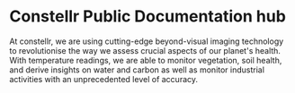 # Constellr Public Documentation hub

At constellr, we are using cutting-edge beyond-visual imaging technology to revolutionise the way we assess crucial aspects of our planet's health. With temperature readings, we are able to monitor vegetation, soil health, and derive  insights on water and carbon as well as monitor industrial activities with an unprecedented level of accuracy.